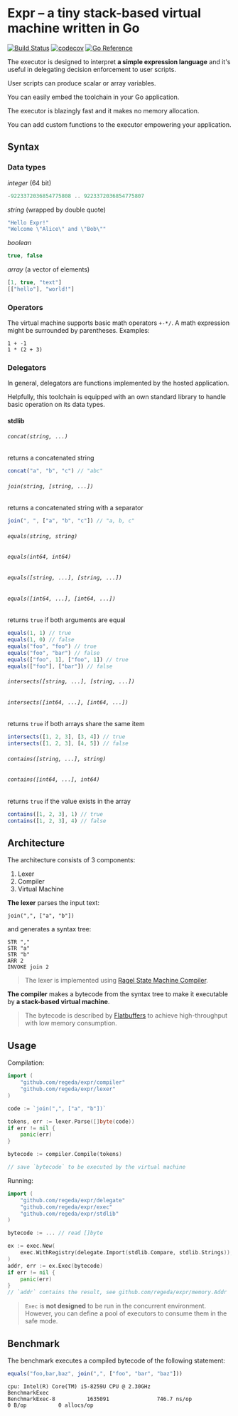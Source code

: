 # Expr – a tiny stack-based virtual machine written in Go

[![Build Status](https://travis-ci.com/regeda/expr.svg?branch=main)](https://travis-ci.com/regeda/expr)
[![codecov](https://codecov.io/gh/regeda/expr/branch/main/graph/badge.svg?token=99QXNC2IAO)](https://codecov.io/gh/regeda/expr)
[![Go Reference](https://pkg.go.dev/badge/gihub.com/regeda/expr.svg)](https://pkg.go.dev/github.com/regeda/expr)

The executor is designed to interpret **a simple expression language** and it's useful in delegating decision enforcement to user scripts.

User scripts can produce scalar or array variables.

You can easily embed the toolchain in your Go application.

The executor is blazingly fast and it makes no memory allocation.

You can add custom functions to the executor empowering your application.

## Syntax

### Data types

*integer* (64 bit)
```js
-9223372036854775808 .. 9223372036854775807
```

*string* (wrapped by double quote)
```js
"Hello Expr!"
"Welcome \"Alice\" and \"Bob\""
```

*boolean*
```js
true, false
```

*array* (a vector of elements)
```js
[1, true, "text"]
[["hello"], "world!"]
```

### Operators

The virtual machine supports basic math operators `+-*/`. A math expression might be surrounded by parentheses.
Examples:
```
1 + -1
1 * (2 + 3)
```

### Delegators

In general, delegators are functions implemented by the hosted application.

Helpfully, this toolchain is equipped with an own standard library to handle basic operation on its data types.

#### stdlib

###### `concat(string, ...)`
returns a concatenated string
```js
concat("a", "b", "c") // "abc"
```

###### `join(string, [string, ...])`
returns a concatenated string with a separator
```js
join(", ", ["a", "b", "c"]) // "a, b, c"
```

###### `equals(string, string)`
###### `equals(int64, int64)`
###### `equals([string, ...], [string, ...])`
###### `equals([int64, ...], [int64, ...])`
returns `true` if both arguments are equal
```js
equals(1, 1) // true
equals(1, 0) // false
equals("foo", "foo") // true
equals("foo", "bar") // false
equals(["foo", 1], ["foo", 1]) // true
equals(["foo"], ["bar"]) // false
```

###### `intersects([string, ...], [string, ...])`
###### `intersects([int64, ...], [int64, ...])`
returns `true` if both arrays share the same item
```js
intersects([1, 2, 3], [3, 4]) // true
intersects([1, 2, 3], [4, 5]) // false
```

###### `contains([string, ...], string)`
###### `contains([int64, ...], int64)`
returns `true` if the value exists in the array
```js
contains([1, 2, 3], 1) // true
contains([1, 2, 3], 4) // false
```

## Architecture

The architecture consists of 3 components:
1. Lexer
2. Compiler
3. Virtual Machine

**The lexer** parses the input text:
```
join(",", ["a", "b"])
```
and generates a syntax tree:
```
STR ","
STR "a"
STR "b"
ARR 2
INVOKE join 2
```
> The lexer is implemented using [Ragel State Machine Compiler](https://www.colm.net/open-source/ragel/).

**The compiler** makes a bytecode from the syntax tree to make it executable by **a stack-based virtual machine**.
> The bytecode is described by [Flatbuffers](https://google.github.io/flatbuffers/flatbuffers_guide_use_go.html) to achieve high-throughput with low memory consumption.

## Usage

Compilation:
```go
import (
    "github.com/regeda/expr/compiler"
    "github.com/regeda/expr/lexer"
)

code := `join(",", ["a", "b"])`

tokens, err := lexer.Parse([]byte(code))
if err != nil {
    panic(err)
}

bytecode := compiler.Compile(tokens)

// save `bytecode` to be executed by the virtual machine
```

Running:
```go
import (
    "github.com/regeda/expr/delegate"
    "github.com/regeda/expr/exec"
    "github.com/regeda/expr/stdlib"
)

bytecode := ... // read []byte

ex := exec.New(
    exec.WithRegistry(delegate.Import(stdlib.Compare, stdlib.Strings)),
)
addr, err := ex.Exec(bytecode)
if err != nil {
    panic(err)
}
// `addr` contains the result, see github.com/regeda/expr/memory.Addr
```
> `Exec` is **not designed** to be run in the concurrent environment. However, you can define a pool of executors to consume them in the safe mode.

## Benchmark

The benchmark executes a compiled bytecode of the following statement:
```js
equals("foo,bar,baz", join(",", ["foo", "bar", "baz"]))
```
```
cpu: Intel(R) Core(TM) i5-8259U CPU @ 2.30GHz
BenchmarkExec
BenchmarkExec-8          1635091               746.7 ns/op             0 B/op          0 allocs/op
```
